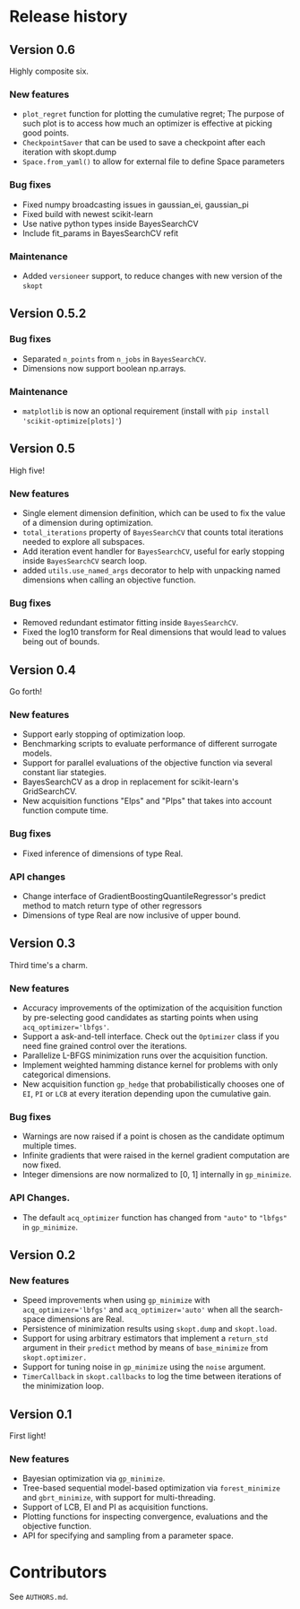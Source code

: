 # Release history

## Version 0.6

Highly composite six.

### New features

* `plot_regret` function for plotting the cumulative regret; 
The purpose of such plot is to access how much an optimizer 
is effective at picking good points.
* `CheckpointSaver` that can be used to save a 
checkpoint after each iteration with skopt.dump
* `Space.from_yaml()`
 to allow for external file to define Space parameters

### Bug fixes

* Fixed numpy broadcasting issues in gaussian_ei, gaussian_pi 
* Fixed build with newest scikit-learn 
* Use native python types inside BayesSearchCV
* Include fit_params in BayesSearchCV refit 

### Maintenance

* Added `versioneer` support, to reduce changes with new version of the `skopt`

## Version 0.5.2

### Bug fixes

* Separated `n_points` from `n_jobs` in `BayesSearchCV`.
* Dimensions now support boolean np.arrays.

### Maintenance

* `matplotlib` is now an optional requirement (install with `pip install 'scikit-optimize[plots]'`)

## Version 0.5

High five!

### New features

* Single element dimension definition, which can be used to
fix the value of a dimension during optimization.
* `total_iterations` property of `BayesSearchCV` that
counts total iterations needed to explore all subspaces.
* Add iteration event handler for `BayesSearchCV`, useful
for early stopping inside `BayesSearchCV` search loop.
* added `utils.use_named_args` decorator to help with unpacking named dimensions
when calling an objective function.

### Bug fixes

* Removed redundant estimator fitting inside `BayesSearchCV`.
* Fixed the log10 transform for Real dimensions that would lead to values being
  out of bounds.

## Version 0.4

Go forth!

### New features

* Support early stopping of optimization loop.
* Benchmarking scripts to evaluate performance of different surrogate models.
* Support for parallel evaluations of the objective function via several
  constant liar stategies.
* BayesSearchCV as a drop in replacement for scikit-learn's GridSearchCV.
* New acquisition functions "EIps" and "PIps" that takes into account
  function compute time.

### Bug fixes

* Fixed inference of dimensions of type Real.

### API changes

* Change interface of GradientBoostingQuantileRegressor's predict method to
  match return type of other regressors
* Dimensions of type Real are now inclusive of upper bound.


## Version 0.3

Third time's a charm.

### New features

* Accuracy improvements of the optimization of the acquisition function
by pre-selecting good candidates as starting points when
using `acq_optimizer='lbfgs'`.
* Support a ask-and-tell interface. Check out the `Optimizer` class if you need
fine grained control over the iterations.
* Parallelize L-BFGS minimization runs over the acquisition function.
* Implement weighted hamming distance kernel for problems with only categorical dimensions.
* New acquisition function `gp_hedge` that probabilistically chooses one of `EI`, `PI`
or `LCB` at every iteration depending upon the cumulative gain.

### Bug fixes
* Warnings are now raised if a point is chosen as the candidate optimum multiple
times.
* Infinite gradients that were raised in the kernel gradient computation are
now fixed.
* Integer dimensions are now normalized to [0, 1] internally in `gp_minimize`.

### API Changes.
* The default `acq_optimizer` function has changed from `"auto"` to `"lbfgs"`
in `gp_minimize`.


## Version 0.2

### New features

* Speed improvements when using `gp_minimize` with `acq_optimizer='lbfgs'` and
`acq_optimizer='auto'` when all the search-space dimensions are Real.
* Persistence of minimization results using `skopt.dump` and `skopt.load`.
* Support for using arbitrary estimators that implement a
`return_std` argument in their `predict` method by means of `base_minimize` from `skopt.optimizer.`
* Support for tuning noise in `gp_minimize` using the `noise` argument.
* `TimerCallback` in `skopt.callbacks` to log the time between iterations of
the minimization loop.


## Version 0.1

First light!

### New features

* Bayesian optimization via `gp_minimize`.
* Tree-based sequential model-based optimization via `forest_minimize` and `gbrt_minimize`, with support for multi-threading.
* Support of LCB, EI and PI as acquisition functions.
* Plotting functions for inspecting convergence, evaluations and the objective function.
* API for specifying and sampling from a parameter space.


# Contributors

See `AUTHORS.md`.
